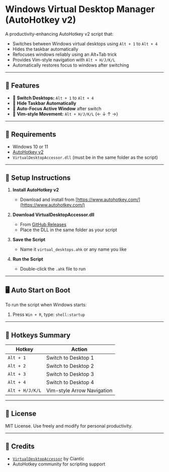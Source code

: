 # Windows Virtual Desktop Manager (AutoHotkey v2)

A productivity-enhancing AutoHotkey v2 script that:
- Switches between Windows virtual desktops using `Alt + 1` to `Alt + 4`
- Hides the taskbar automatically
- Refocuses windows reliably using an Alt+Tab trick
- Provides Vim-style navigation with `Alt + H/J/K/L`
- Automatically restores focus to windows after switching

---

## 🚀 Features

- 🔢 **Switch Desktops:** `Alt + 1` to `Alt + 4`
- 🧼 **Hide Taskbar Automatically**
- 🎯 **Auto-Focus Active Window** after switch
- 🧭 **Vim-style Movement:** `Alt + H/J/K/L` (← ↓ ↑ →)

---

## 📁 Requirements

- Windows 10 or 11
- [AutoHotkey v2](https://www.autohotkey.com/)
- `VirtualDesktopAccessor.dll` (must be in the same folder as the script)

---

## 🔧 Setup Instructions

1. **Install AutoHotkey v2**
   - Download and install from [https://www.autohotkey.com/](https://www.autohotkey.com/)

2. **Download VirtualDesktopAccessor.dll**
   - From [GitHub Releases](https://github.com/Ciantic/VirtualDesktopAccessor/releases)
   - Place the DLL in the same folder as your script

3. **Save the Script**
   - Name it `virtual_desktops.ahk` or any name you like

4. **Run the Script**
   - Double-click the `.ahk` file to run

---

## 🖥️ Auto Start on Boot

To run the script when Windows starts:

1. Press `Win + R`, type: `shell:startup`

---

## 📜 Hotkeys Summary

| Hotkey        | Action                          |
|---------------|----------------------------------|
| `Alt + 1`     | Switch to Desktop 1             |
| `Alt + 2`     | Switch to Desktop 2             |
| `Alt + 3`     | Switch to Desktop 3             |
| `Alt + 4`     | Switch to Desktop 4             |
| `Alt + H/J/K/L` | Vim-style Arrow Navigation   |

---


## 📄 License

MIT License. Use freely and modify for personal productivity.

---

## 🤝 Credits

- [`VirtualDesktopAccessor`](https://github.com/Ciantic/VirtualDesktopAccessor) by Ciantic
- AutoHotkey community for scripting support
